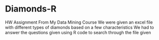 # Diamonds-R
HW Assignment From My Data Mining Course
We were given an excel file with different types of diamonds based on a few characteristics
We had to answer the questions given using R code to search through the file given
